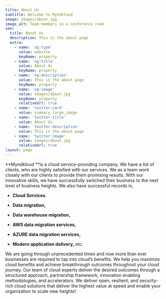 ```yaml
---
title: About Us
subtitle: Welcome to Myndkloud
image: images/about.jpg
image_alt: Team members in a conference room
seo:
  title: About Us
  description: This is the about page
  extra:
    - name: 'og:type'
      value: website
      keyName: property
    - name: 'og:title'
      value: About Us
      keyName: property
    - name: 'og:description'
      value: This is the about page
      keyName: property
    - name: 'og:image'
      value: images/about.jpg
      keyName: property
      relativeUrl: true
    - name: 'twitter:card'
      value: summary_large_image
    - name: 'twitter:title'
      value: About Us
    - name: 'twitter:description'
      value: This is the about page
    - name: 'twitter:image'
      value: images/about.jpg
      relativeUrl: true
layout: page
---
```

**Myndkloud **is a cloud service-providing company. We have a list of clients, who are highly satisfied with our services. We as a team work closely with our clients to provide them promising results. With our innovative skills, we have successfully switched their business to the next level of business heights. We also have successful records in,

*   **Cloud Services.**

*   **Data migration,**

*   **Data warehouse migration,**

*   **AWS data migration services,**

*   **AZURE data migration services,**

*   **Modern application delivery,** etc.

We are going through unprecedented times and now more than ever businesses are required to tap into cloud’s benefits. We help you maximize cloud benefits and achieve breakthrough outcomes throughout your cloud journey. Our team of cloud experts deliver the desired outcomes through a structured approach, partnership framework, innovation enabling methodologies, and accelerators. We deliver open, resilient, and security-rich cloud solutions that deliver the highest value at speed and enable your organization to scale new heights!
